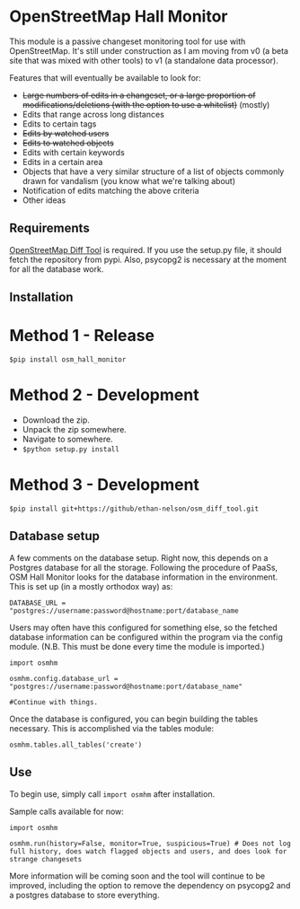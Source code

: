 OpenStreetMap Hall Monitor
==========================

This module is a passive changeset monitoring tool for use with OpenStreetMap. It's still under construction as I am moving from v0 (a beta site that was mixed with other tools) to v1 (a standalone data processor).

Features that will eventually be available to look for:

* ~~Large numbers of edits in a changeset, or a large proportion of modifications/deletions (with the option to use a whitelist)~~ (mostly)
* Edits that range across long distances
* Edits to certain tags
* ~~Edits by watched users~~
* ~~Edits to watched objects~~
* Edits with certain keywords
* Edits in a certain area
* Objects that have a very similar structure of a list of objects commonly drawn for vandalism (you know what we're talking about)
* Notification of edits matching the above criteria
* Other ideas


Requirements
------------

[OpenStreetMap Diff Tool](http://www.github.com/ethan-nelson/osm_diff_tool) is required. If you use the setup.py file, it should fetch the repository from pypi. Also, psycopg2 is necessary at the moment for all the database work.

Installation
------------

Method 1 - Release
==================

`$pip install osm_hall_monitor`

Method 2 - Development
======================

* Download the zip.
* Unpack the zip somewhere.
* Navigate to somewhere.
* `$python setup.py install`

Method 3 - Development
======================

`$pip install git+https://github/ethan-nelson/osm_diff_tool.git`


Database setup
--------------

A few comments on the database setup. Right now, this depends on a Postgres database for all the storage. Following the procedure of PaaSs, OSM Hall Monitor looks for the database information in the environment. This is set up (in a mostly orthodox way) as:

`DATABASE_URL = "postgres://username:password@hostname:port/database_name`

Users may often have this configured for something else, so the fetched database information can be configured within the program via the config module. (N.B. This must be done every time the module is imported.)

```
import osmhm

osmhm.config.database_url = "postgres://username:password@hostname:port/database_name"

#Continue with things.
```

Once the database is configured, you can begin building the tables necessary. This is accomplished via the tables module:

```
osmhm.tables.all_tables('create')
```

Use
---

To begin use, simply call `import osmhm` after installation.

Sample calls available for now:

```
import osmhm

osmhm.run(history=False, monitor=True, suspicious=True) # Does not log full history, does watch flagged objects and users, and does look for strange changesets
```

More information will be coming soon and the tool will continue to be improved, including the option to remove the dependency on psycopg2 and a postgres database to store everything.

